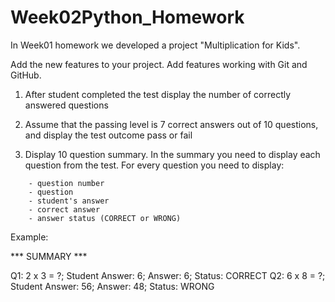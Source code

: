 # Week02Python_Homework
In Week01 homework we developed a project "Multiplication for Kids".

Add the new features to your project. Add features working with Git and GitHub.

1) After student completed the test display the number of correctly answered questions

2) Assume that the passing level is 7 correct answers out of 10 questions, and display the test outcome pass or fail

3) Display 10 question summary. In the summary you need to display each question from the test. For every question you need to display:

```text
    - question number
    - question
    - student's answer
    - correct answer
    - answer status (CORRECT or WRONG)
```
Example:

*** SUMMARY ***

Q1: 2 x 3 = ?; Student Answer: 6; Answer: 6; Status: CORRECT
Q2: 6 x 8 = ?; Student Answer: 56; Answer: 48; Status: WRONG

